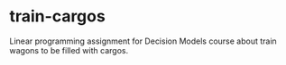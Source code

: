 # train-cargos
Linear programming assignment for Decision Models course about train wagons to be filled with cargos.
